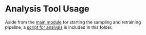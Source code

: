 # Analysis Tool Usage

Aside from the [main module](./__main__.py) for starting the sampling and retraining pipeline, a [script for analysis](./analyze.py) is included in this folder.